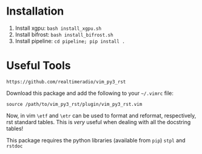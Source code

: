 # Installation

1. Install xgpu: `bash install_xgpu.sh`
2. Install bifrost: `bash install_bifrost.sh`
3. Install pipeline: `cd pipeline; pip install .`

# Useful Tools

```
https://github.com/realtimeradio/vim_py3_rst
```

Download this package and add the following to your `~/.vimrc` file:

```
source /path/to/vim_py3_rst/plugin/vim_py3_rst.vim
```

Now, in vim `\etf` and `\etr` can be used to format and reformat, respectively, rst standard tables.
This is _very_ useful when dealing with all the docstring tables!

This package requires the python libraries (available from `pip`) `stpl` and `rstdoc`
